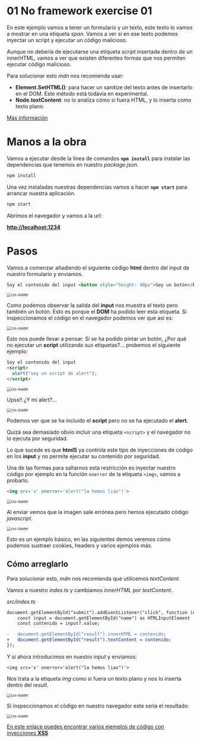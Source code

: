 # 01 No framework exercise 01 

En este ejemplo vamos a tener un formulario y un texto, este texto lo vamos a mostrar en una etiqueta _span_. Vamos a ver si en ese texto podemos inyectar un script y ejecutar un código malicioso.

Aunque no debería de ejecutarse una etiqueta _script_ insertada dentro de un innerHTML, vamos a ver que existen diferentes formas que nos permiten ejecutar código malicioso.

Para solucionar esto _mdn_ nos recomienda usar:

- **Element.SetHTML()**: para hacer un sanitize del texto antes de insertarlo en el DOM. Este método está todavía en experimental.
- **Node.textContent**: no lo analiza cómo si fuera HTML, y lo inserta como texto plano. 

[Más información](https://developer.mozilla.org/en-US/docs/Web/API/Element/innerHTML)

# Manos a la obra

Vamos a ejecutar desde la línea de comandos **`npm install`** para instalar las dependencias que tenemos en nuestro _package.json_.

```javascript
npm install
```
Una vez instaladas nuestras dependencias vamos a hacer **`npm start`** para arrancar nuestra aplicación.

```javascript
npm start
```

Abrimos el navegador y vamos a la url: 

[**http://localhost:1234**](http://localhost:1234)

# Pasos

Vamos a comenzar añadiendo el siguiente código **html** dentro del input de nuestro formulario y enviamos.

```html
Soy el contenido del input <button style="height: 40px">Soy un botón</button>
```

<img src="./assets/01.png" alt="css-loader" style="zoom:67%;" />

Como podemos observar la salida del **input** nos muestra el texto pero también un botón. Esto es porque el **DOM** ha podido leer esta etiqueta. Si inspeccionamos el código en el navegador podemos ver que así es:

<img src="./assets/02.png" alt="css-loader" style="zoom:67%;" />

Esto nos puede llevar a pensar: Sí se ha podido pintar un botón, ¿Por qué no ejecutar un **script** utilizando sus etiquetas?... probemos el siguiente ejemplo:

```html
Soy el contenido del input
<script>
  alert("soy un script de alert");
</script>
```

<img src="./assets/03.png" alt="css-loader" style="zoom:67%;" />

Upss!! ¿Y mi alert?...

<img src="./assets/04.png" alt="css-loader" style="zoom:67%;" />

Podemos ver que se ha incluido el **script** pero no se ha ejecutado el **alert**.

Quizá sea demasiado obvio incluir una etiqueta `<script>` y el navegador no lo ejecuta por seguridad.

Lo que sucede es que **html5** ya controla este tipo de inyecciones de código en los **input** y no permite ejecutar su contenido por seguridad.

Una de las formas para saltarnos esta restricción es inyectar nuestro código por ejemplo en la función `onerror` de la etiqueta `<img>`, vamos a probarlo.

```html
<img src='x' onerror='alert("la hemos liao")'>
```

<img src="./assets/05.png" alt="css-loader" style="zoom:67%;" />

Al enviar vemos que la imagen sale errónea pero hemos ejecutado código _javascript_.

<img src="./assets/06.png" alt="css-loader" style="zoom:67%;" />

Esto es un ejemplo básico, en las siguientes demos veremos cómo podemos sustraer cookies, headers y varios ejemplos más.

## Cómo arreglarlo

Para solucionar esto,  _mdn_ nos recomienda que utilicemos _textContent_. 

Vamos a nuestro _index.ts_ y cambiamos _innerHTML_ por _textContent_.

_src/index.ts_

```diff
document.getElementById("submit").addEventListener("click", function (e) {
	const input = document.getElementById("name") as HTMLInputElement | null;
	const contenido = input?.value;

-   document.getElementById("result").innerHTML = contenido;
+	document.getElementById("result").textContent = contenido;
});
```

Y si ahora introducimos en nuestro _input_ y enviamos:

```
<img src='x' onerror='alert("la hemos liao")'>
```

Nos trata a la etiqueta _img_ como si fuera un texto plano y nos lo inserta dentro del _result_. 

<img src="./assets/07.png" alt="css-loader" style="zoom:67%;" />

Si inspeccionamos el código en nuestro navegador este sería el resultado:

<img src="./assets/08.png" alt="css-loader" style="zoom:67%;" />


[En este enlace puedes encontrar varios ejemplos de código con inyecciones **XSS**]("https://cheatsheetseries.owasp.org/cheatsheets/XSS_Filter_Evasion_Cheat_Sheet.html")
